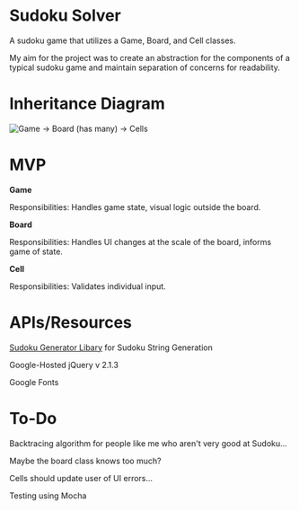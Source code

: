 Sudoku Solver
==
A sudoku game that utilizes a Game, Board, and Cell classes.

My aim for the project was to create an abstraction for the components of a typical sudoku game and maintain separation of concerns for readability.

Inheritance Diagram
==
![Game -> Board (has many) -> Cells][sudoku-inheritance]

MVP
==
**Game**

Responsibilities: Handles game state, visual logic outside the board.

**Board**

Responsibilities: Handles UI changes at the scale of the board, informs game of state.

**Cell**

Responsibilities: Validates individual input.

APIs/Resources
==
[Sudoku Generator Libary][sudoku-generator] for Sudoku String Generation

Google-Hosted jQuery v 2.1.3

Google Fonts


To-Do
==
Backtracing algorithm for people like me who aren't very good at Sudoku...

Maybe the board class knows too much?

Cells should update user of UI errors...

Testing using Mocha

[sudoku-inheritance]: http://i.imgur.com/xlTJeug.jpg?3
[sudoku-generator]: https://github.com/robatron/sudoku.js
